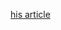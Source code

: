 [his article](https://medium.freecodecamp.org/10-common-data-structures-explained-with-videos-exercises-aaff6c06fb2b)
